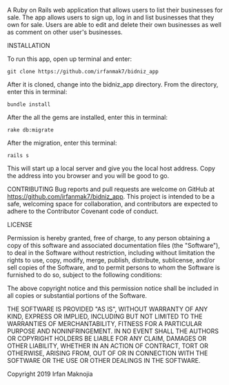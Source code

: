 A Ruby on Rails web application that allows users to list their businesses for sale. The app allows users to sign up, log in and list businesses that they own for sale. Users are able to edit and delete their own businesses as well as comment on other user's businesses.

INSTALLATION

To run this app, open up terminal and enter:

    git clone https://github.com/irfanmak7/bidniz_app
    
After it is cloned, change into the bidniz_app directory. From the directory, enter this in terminal:

    bundle install

After the all the gems are installed, enter this in terminal:

    rake db:migrate
    
After the migration, enter this terminal:

    rails s
    
This will start up a local server and give you the local host address. Copy the address into you browser and you will be good to go.

CONTRIBUTING
Bug reports and pull requests are welcome on GitHub at https://github.com/irfanmak7/bidniz_app. This project is intended to be a safe, welcoming space for collaboration, and contributors are expected to adhere to the Contributor Covenant code of conduct.

LICENSE

Permission is hereby granted, free of charge, to any person obtaining a copy of this software and associated documentation files (the "Software"), to deal in the Software without restriction, including without limitation the rights to use, copy, modify, merge, publish, distribute, sublicense, and/or sell copies of the Software, and to permit persons to whom the Software is furnished to do so, subject to the following conditions:

The above copyright notice and this permission notice shall be included in all copies or substantial portions of the Software.

THE SOFTWARE IS PROVIDED "AS IS", WITHOUT WARRANTY OF ANY KIND, EXPRESS OR IMPLIED, INCLUDING BUT NOT LIMITED TO THE WARRANTIES OF MERCHANTABILITY, FITNESS FOR A PARTICULAR PURPOSE AND NONINFRINGEMENT. IN NO EVENT SHALL THE AUTHORS OR COPYRIGHT HOLDERS BE LIABLE FOR ANY CLAIM, DAMAGES OR OTHER LIABILITY, WHETHER IN AN ACTION OF CONTRACT, TORT OR OTHERWISE, ARISING FROM, OUT OF OR IN CONNECTION WITH THE SOFTWARE OR THE USE OR OTHER DEALINGS IN THE SOFTWARE.

Copyright 2019 Irfan Maknojia
